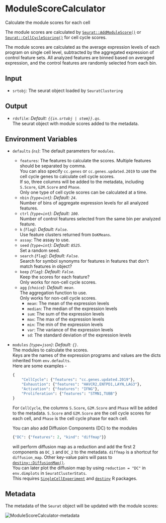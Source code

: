 # ModuleScoreCalculator

Calculate the module scores for each cell

The module scores are calculated by
[`Seurat::AddModuleScore()`](https://satijalab.org/seurat/reference/addmodulescore)
or [`Seurat::CellCycleScoring()`](https://satijalab.org/seurat/reference/cellcyclescoring)
for cell cycle scores.<br />

The module scores are calculated as the average expression levels of each
program on single cell level, subtracted by the aggregated expression of
control feature sets. All analyzed features are binned based on averaged
expression, and the control features are randomly selected from each bin.<br />

## Input

- `srtobj`:
    The seurat object loaded by `SeuratClustering`

## Output

- `rdsfile`: *Default: `{{in.srtobj | stem}}.qs`*. <br />
    The seurat object with module scores added to the metadata.<br />

## Environment Variables

- `defaults` *(`ns`)*:
    The default parameters for `modules`.<br />
    - `features`:
        The features to calculate the scores. Multiple features
        should be separated by comma.<br />
        You can also specify `cc.genes` or `cc.genes.updated.2019` to
        use the cell cycle genes to calculate cell cycle scores.<br />
        If so, three columns will be added to the metadata, including
        `S.Score`, `G2M.Score` and `Phase`.<br />
        Only one type of cell cycle scores can be calculated at a time.<br />
    - `nbin` *(`type=int`)*: *Default: `24`*. <br />
        Number of bins of aggregate expression levels
        for all analyzed features.<br />
    - `ctrl` *(`type=int`)*: *Default: `100`*. <br />
        Number of control features selected from
        the same bin per analyzed feature.<br />
    - `k` *(`flag`)*: *Default: `False`*. <br />
        Use feature clusters returned from `DoKMeans`.<br />
    - `assay`:
        The assay to use.<br />
    - `seed` *(`type=int`)*: *Default: `8525`*. <br />
        Set a random seed.<br />
    - `search` *(`flag`)*: *Default: `False`*. <br />
        Search for symbol synonyms for features in
        features that don't match features in object?<br />
    - `keep` *(`flag`)*: *Default: `False`*. <br />
        Keep the scores for each feature?<br />
        Only works for non-cell cycle scores.<br />
    - `agg` *(`choice`)*: *Default: `mean`*. <br />
        The aggregation function to use.<br />
        Only works for non-cell cycle scores.<br />
        - `mean`:
            The mean of the expression levels
        - `median`:
            The median of the expression levels
        - `sum`:
            The sum of the expression levels
        - `max`:
            The max of the expression levels
        - `min`:
            The min of the expression levels
        - `var`:
            The variance of the expression levels
        - `sd`:
            The standard deviation of the expression levels
- `modules` *(`type=json`)*: *Default: `{}`*. <br />
    The modules to calculate the scores.<br />
    Keys are the names of the expression programs and values are the
    dicts inherited from `env.defaults`.<br />
    Here are some examples -

    ```python
    {
        "CellCycle": {"features": "cc.genes.updated.2019"},
        "Exhaustion": {"features": "HAVCR2,ENTPD1,LAYN,LAG3"},
        "Activation": {"features": "IFNG"},
        "Proliferation": {"features": "STMN1,TUBB"}
    }
    ```


    For `CellCycle`, the columns `S.Score`, `G2M.Score` and `Phase` will
    be added to the metadata. `S.Score` and `G2M.Score` are the cell cycle
    scores for each cell, and `Phase` is the cell cycle phase for each cell.<br />

    You can also add Diffusion Components (DC) to the modules

    ```python
    {"DC": {"features": 2, "kind": "diffmap"}}
    ```

    will perform diffusion map as a reduction and add the first 2
    components as `DC_1` and `DC_2` to the metadata. `diffmap` is a shortcut
    for `diffusion_map`. Other key-value pairs will pass to
    [`destiny::DiffusionMap()`](https://www.rdocumentation.org/packages/destiny/versions/2.0.4/topics/DiffusionMap%20class).<br />
    You can later plot the diffusion map by using
    `reduction = "DC"` in `env.dimplots` in `SeuratClusterStats`.<br />
    This requires [`SingleCellExperiment`](https://bioconductor.org/packages/release/bioc/html/SingleCellExperiment.html)
    and [`destiny`](https://bioconductor.org/packages/release/bioc/html/destiny.html) R packages.<br />

## Metadata

The metadata of the `Seurat` object will be updated with the module scores:<br />

![ModuleScoreCalculator-metadata](../..//processes/images/ModuleScoreCalculator-metadata.png)

